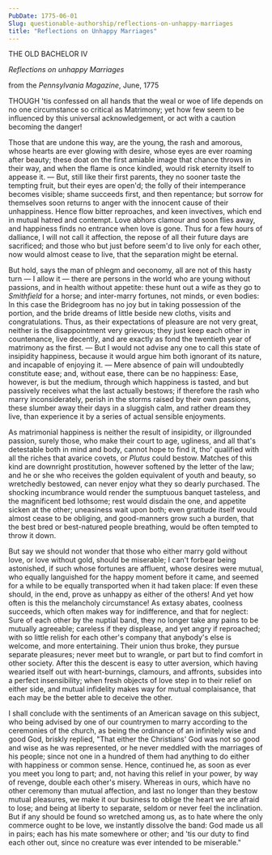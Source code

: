 ```yaml
---
PubDate: 1775-06-01
Slug: questionable-authorship/reflections-on-unhappy-marriages
title: "Reflections on Unhappy Marriages"
---
```



   THE OLD BACHELOR IV
   
   *Reflections on unhappy Marriages*

   from the *Pennsylvania Magazine*, June, 1775

   THOUGH 'tis confessed on all hands that the weal or woe of life depends
   on no one circumstance so critical as Matrimony; yet how few seem to be
   influenced by this universal acknowledgement, or act with a caution
   becoming the danger!

   Those that are undone this way, are the young, the rash and amorous, whose
   hearts are ever glowing with desire, whose eyes are ever roaming after
   beauty; these doat on the first amiable image that chance throws in their
   way, and when the flame is once kindled, would risk eternity itself to
   appease it. &mdash; But, still like their first parents, they no sooner taste the
   tempting fruit, but their eyes are open'd; the folly of their intemperance
   becomes visible; shame succeeds first, and then repentance; but sorrow for
   themselves soon returns to anger with the innocent cause of their
   unhappiness. Hence flow bitter reproaches, and keen invectives, which end
   in mutual hatred and contempt. Love abhors clamour and soon flies away, and
   happiness finds no entrance when love is gone. Thus for a few hours of
   dalliance, I will not call it affection, the repose of all their future
   days are sacrificed; and those who but just before seem'd to live only for
   each other, now would almost cease to live, that the separation might be
   eternal.

   But hold, says the man of phlegm and oeconomy, all are not of this hasty
   turn &mdash; I allow it &mdash; there are persons in the world who are young without
   passions, and in health without appetite: these hunt out a wife as they go
   to *Smithfield* for a horse; and inter-marry fortunes, not minds, or even
   bodies: In this case the Bridegroom has no joy but in taking possession of
   the portion, and the bride dreams of little beside new cloths, visits and
   congratulations. Thus, as their expectations of pleasure are not very
   great, neither is the disappointment very grievous; they just keep each
   other in countenance, live decently, and are exactly as fond the twentieth
   year of matrimony as the first. &mdash; But I would not advise any one to call
   this state of insipidity happiness, because it would argue him both
   ignorant of its nature, and incapable of enjoying it. &mdash; Mere absence of pain
   will undoubtedly constitute ease; and, without ease, there can be no
   happiness: Ease, however, is but the medium, through which happiness is
   tasted, and but passively receives what the last actually bestows; if
   therefore the rash who marry inconsiderately, perish in the storms raised
   by their own passions, these slumber away their days in a sluggish calm,
   and rather dream they live, than experience it by a series of actual
   sensible enjoyments.

   As matrimonial happiness is neither the result of insipidity, or
   illgrounded passion, surely those, who make their court to age, ugliness,
   and all that's detestable both in mind and body, cannot hope to find it,
   tho' qualified with all the riches that avarice covets, or *Plutus* could
   bestow. Matches of this kind are downright prostitution, however softened
   by the letter of the law; and he or she who receives the golden equivalent
   of youth and beauty, so wretchedly bestowed, can never enjoy what they so
   dearly purchased. The shocking incumbrance would render the sumptuous
   banquet tasteless, and the magnificent bed lothsome; rest would disdain
   the one, and appetite sicken at the other; uneasiness wait upon both; even
   gratitude itself would almost cease to be obliging, and good-manners grow
   such a burden, that the best bred or best-natured people breathing, would
   be often tempted to throw it down.

   But say we should not wonder that those who either marry gold without
   love, or love without gold, should be miserable; I can't forbear being
   astonished, if such whose fortunes are affluent, whose desires were
   mutual, who equally languished for the happy moment before it came, and
   seemed for a while to be equally transported when it had taken place: If
   even these should, in the end, prove as unhappy as either of the others!
   And yet how often is this the melancholy circumstance! As extasy abates,
   coolness succeeds, which often makes way for indifference, and that for
   neglect: Sure of each other by the nuptial band, they no longer take any
   pains to be mutually agreeable; careless if they displease, and yet angry
   if reproached; with so little relish for each other's company that
   anybody's else is welcome, and more entertaining. Their union thus broke,
   they pursue separate pleasures; never meet but to wrangle, or part but to
   find comfort in other society. After this the descent is easy to utter
   aversion, which having wearied itself out with heart-burnings, clamours,
   and affronts, subsides into a perfect insensibility; when fresh objects of
   love step in to their relief on either side, and mutual infidelity makes
   way for mutual complaisance, that each may be the better able to deceive
   the other.

   I shall conclude with the sentiments of an American savage on this
   subject, who being advised by one of our countrymen to marry according to
   the ceremonies of the church, as being the ordinance of an infinitely wise
   and good God, briskly replied, "That either the Christians' God was not so
   good and wise as he was represented, or he never meddled with the
   marriages of his people; since not one in a hundred of them had anything
   to do either with happiness or common sense. Hence, continued he, as
   soon as ever you meet you long to part; and, not having this relief in
   your power, by way of revenge, double each other's misery. Whereas in
   ours, which have no other ceremony than mutual affection, and last no
   longer than they bestow mutual pleasures, we make it our business to
   oblige the heart we are afraid to lose; and being at liberty to separate,
   seldom or never feel the inclination. But if any should be found so
   wretched among us, as to hate where the only commerce ought to be love, we
   instantly dissolve the band: God made us all in pairs; each has his mate
   somewhere or other; and 'tis our duty to find each other out, since no
   creature was ever intended to be miserable."


